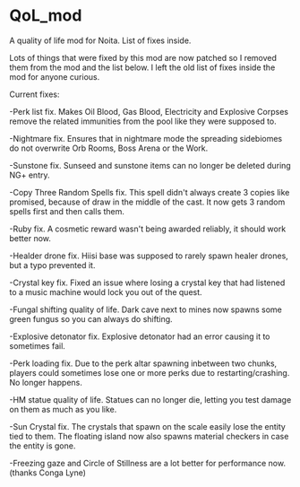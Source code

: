 # QoL_mod
A quality of life mod for Noita. List of fixes inside.

Lots of things that were fixed by this mod are now patched so I removed them from the mod and the list below. I left the old list of fixes inside the mod for anyone curious.

Current fixes:

-Perk list fix. Makes Oil Blood, Gas Blood, Electricity and Explosive Corpses remove the related immunities from the pool like they were supposed to.

-Nightmare fix. Ensures that in nightmare mode the spreading sidebiomes do not overwrite Orb Rooms, Boss Arena or the Work.

-Sunstone fix. Sunseed and sunstone items can no longer be deleted during NG+ entry.

-Copy Three Random Spells fix. This spell didn't always create 3 copies like promised, because of draw in the middle of the cast. It now gets 3 random spells first and then calls them.

-Ruby fix. A cosmetic reward wasn't being awarded reliably, it should work better now.

-Healder drone fix. Hiisi base was supposed to rarely spawn healer drones, but a typo prevented it.

-Crystal key fix. Fixed an issue where losing a crystal key that had listened to a music machine would lock you out of the quest.

-Fungal shifting quality of life. Dark cave next to mines now spawns some green fungus so you can always do shifting.

-Explosive detonator fix. Explosive detonator had an error causing it to sometimes fail.

-Perk loading fix. Due to the perk altar spawning inbetween two chunks, players could sometimes lose one or more perks due to restarting/crashing. No longer happens.

-HM statue quality of life. Statues can no longer die, letting you test damage on them as much as you like.

-Sun Crystal fix. The crystals that spawn on the scale easily lose the entity tied to them. The floating island now also spawns material checkers in case the entity is gone.

-Freezing gaze and Circle of Stillness are a lot better for performance now. (thanks Conga Lyne)
